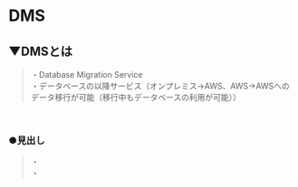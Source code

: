 # DMS

## ▼DMSとは
>・Database Migration Service<br>
>・データベースの以降サービス（オンプレミス→AWS、AWS→AWSへのデータ移行が可能（移行中もデータベースの利用が可能））<br>
<br>

### ●見出し
>・<br>
>・<br>
<br>

